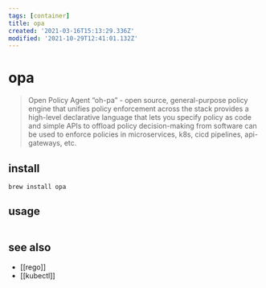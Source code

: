 ```yaml
---
tags: [container]
title: opa
created: '2021-03-16T15:13:29.336Z'
modified: '2021-10-29T12:41:01.132Z'
---
```


# opa

> Open Policy Agent “oh-pa” - open source, general-purpose policy engine that unifies policy enforcement across the stack
> provides a high-level declarative language that lets you specify policy as code and simple APIs to offload policy decision-making from software
> can be used to enforce policies in microservices, k8s, cicd pipelines, api-gateways, etc.

## install

`brew install opa`

## usage

```sh

```

## see also

- [[rego]]
- [[kubectl]]

